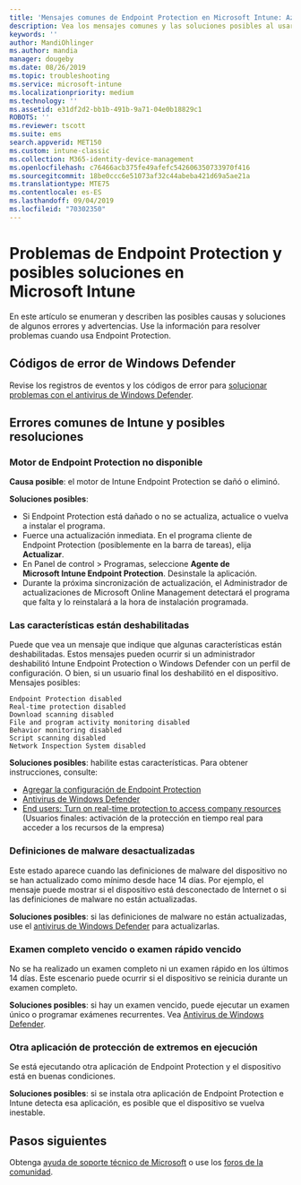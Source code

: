 ```yaml
---
title: 'Mensajes comunes de Endpoint Protection en Microsoft Intune: Azure | Microsoft Docs'
description: Vea los mensajes comunes y las soluciones posibles al usar y solucionar problemas de Endpoint Protection y Windows Defender en Microsoft Intune.
keywords: ''
author: MandiOhlinger
ms.author: mandia
manager: dougeby
ms.date: 08/26/2019
ms.topic: troubleshooting
ms.service: microsoft-intune
ms.localizationpriority: medium
ms.technology: ''
ms.assetid: e31df2d2-bb1b-491b-9a71-04e0b18829c1
ROBOTS: ''
ms.reviewer: tscott
ms.suite: ems
search.appverid: MET150
ms.custom: intune-classic
ms.collection: M365-identity-device-management
ms.openlocfilehash: c76466acb375fe49afefc542606350733970f416
ms.sourcegitcommit: 18be0ccc6e51073af32c44abeba421d69a5ae21a
ms.translationtype: MTE75
ms.contentlocale: es-ES
ms.lasthandoff: 09/04/2019
ms.locfileid: "70302350"
---
```

# <a name="endpoint-protection-issues-and-possible-solutions-in-microsoft-intune"></a>Problemas de Endpoint Protection y posibles soluciones en Microsoft Intune

En este artículo se enumeran y describen las posibles causas y soluciones de algunos errores y advertencias. Use la información para resolver problemas cuando usa Endpoint Protection.

## <a name="windows-defender-error-codes"></a>Códigos de error de Windows Defender

Revise los registros de eventos y los códigos de error para [solucionar problemas con el antivirus de Windows Defender](https://docs.microsoft.com/windows/security/threat-protection/windows-defender-antivirus/troubleshoot-windows-defender-antivirus).

## <a name="common-intune-errors-and-possible-resolutions"></a>Errores comunes de Intune y posibles resoluciones

### <a name="endpoint-protection-engine-unavailable"></a>Motor de Endpoint Protection no disponible

**Causa posible**: el motor de Intune Endpoint Protection se dañó o eliminó.

**Soluciones posibles**:

- Si Endpoint Protection está dañado o no se actualiza, actualice o vuelva a instalar el programa.
- Fuerce una actualización inmediata. En el programa cliente de Endpoint Protection (posiblemente en la barra de tareas), elija **Actualizar**.
- En Panel de control > Programas, seleccione **Agente de Microsoft Intune Endpoint Protection**. Desinstale la aplicación.
- Durante la próxima sincronización de actualización, el Administrador de actualizaciones de Microsoft Online Management detectará el programa que falta y lo reinstalará a la hora de instalación programada.

### <a name="features-are-disabled"></a>Las características están deshabilitadas

Puede que vea un mensaje que indique que algunas características están deshabilitadas. Estos mensajes pueden ocurrir si un administrador deshabilitó Intune Endpoint Protection o Windows Defender con un perfil de configuración. O bien, si un usuario final los deshabilitó en el dispositivo. Mensajes posibles:

`Endpoint Protection disabled`  
`Real-time protection disabled`  
`Download scanning disabled`  
`File and program activity monitoring disabled`  
`Behavior monitoring disabled`  
`Script scanning disabled`  
`Network Inspection System disabled`  

**Soluciones posibles**: habilite estas características. Para obtener instrucciones, consulte:

- [Agregar la configuración de Endpoint Protection](endpoint-protection-configure.md)
- [Antivirus de Windows Defender](device-restrictions-windows-10.md#microsoft-defender-antivirus)
- [End users: Turn on real-time protection to access company resources](/intune-user-help/turn-on-defender-windows) (Usuarios finales: activación de la protección en tiempo real para acceder a los recursos de la empresa)

### <a name="malware-definitions-out-of-date"></a>Definiciones de malware desactualizadas

Este estado aparece cuando las definiciones de malware del dispositivo no se han actualizado como mínimo desde hace 14 días. Por ejemplo, el mensaje puede mostrar si el dispositivo está desconectado de Internet o si las definiciones de malware no están actualizadas.

**Soluciones posibles**: si las definiciones de malware no están actualizadas, use el [antivirus de Windows Defender](device-restrictions-windows-10.md#microsoft-defender-antivirus) para actualizarlas.

### <a name="full-scan-overdue-or-quick-scan-overdue"></a>Examen completo vencido o examen rápido vencido

No se ha realizado un examen completo ni un examen rápido en los últimos 14 días. Este escenario puede ocurrir si el dispositivo se reinicia durante un examen completo.

**Soluciones posibles**: si hay un examen vencido, puede ejecutar un examen único o programar exámenes recurrentes. Vea [Antivirus de Windows Defender](device-restrictions-windows-10.md#microsoft-defender-antivirus).

### <a name="another-endpoint-protection-application-running"></a>Otra aplicación de protección de extremos en ejecución

Se está ejecutando otra aplicación de Endpoint Protection y el dispositivo está en buenas condiciones.

**Soluciones posibles**: si se instala otra aplicación de Endpoint Protection e Intune detecta esa aplicación, es posible que el dispositivo se vuelva inestable.

## <a name="next-steps"></a>Pasos siguientes

Obtenga [ayuda de soporte técnico de Microsoft](get-support.md) o use los [foros de la comunidad](https://social.technet.microsoft.com/Forums/en-US/home?category=microsoftintune).

